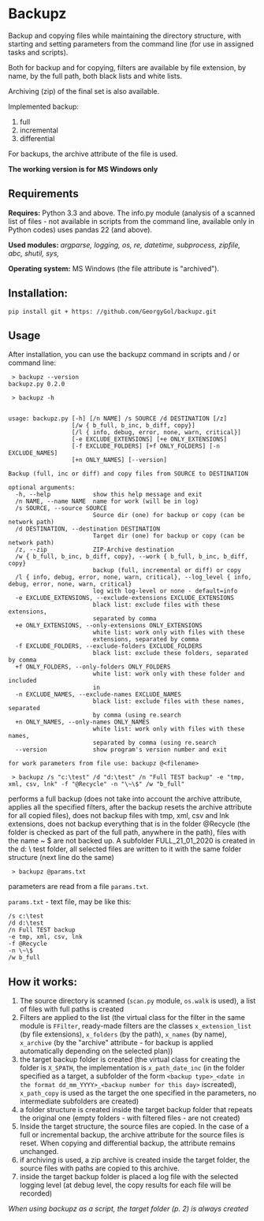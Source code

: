 # Backupz
Backup and copying files while maintaining the directory structure, with starting and setting parameters from the command 
line (for use in assigned tasks and scripts).

Both for backup and for copying, filters are available by file extension, by name, by the full path, both black lists and white lists.

Archiving (zip) of the final set is also available.

Implemented backup:
1. full
2. incremental
3. differential

For backups, the archive attribute of the file is used.

**The working version is for MS Windows only**


## Requirements
**Requires:**  Python 3.3 and above.
The info.py module (analysis of a scanned list of files - not available in scripts from the command line, available 
only in Python codes) uses pandas 22 (and above).

**Used modules:**
_argparse, logging, os, re, datetime, subprocess, zipfile, abc, shutil, sys,_

**Operating system:** MS Windows (the file attribute is "archived").

## Installation:

```
pip install git + https: //github.com/GeorgyGol/backupz.git
```

## Usage
After installation, you can use the backupz command in scripts and / or command line:

```
 > backupz --version
backupz.py 0.2.0
```

```
 > backupz -h
 

usage: backupz.py [-h] [/n NAME] /s SOURCE /d DESTINATION [/z]
                  [/w { b_full, b_inc, b_diff, copy}]
                  [/l { info, debug, error, none, warn, critical}]
                  [-e EXCLUDE_EXTENSIONS] [+e ONLY_EXTENSIONS]
                  [-f EXCLUDE_FOLDERS] [+f ONLY_FOLDERS] [-n EXCLUDE_NAMES]
                  [+n ONLY_NAMES] [--version]

Backup (full, inc or diff) and copy files from SOURCE to DESTINATION

optional arguments:
  -h, --help            show this help message and exit
  /n NAME, --name NAME  name for work (will be in log)
  /s SOURCE, --source SOURCE
                        Source dir (one) for backup or copy (can be network path)
  /d DESTINATION, --destination DESTINATION
                        Target dir (one) for backup or copy (can be network path)
  /z, --zip             ZIP-Archive destination
  /w { b_full, b_inc, b_diff, copy}, --work { b_full, b_inc, b_diff, copy}
                        backup (full, incremental or diff) or copy
  /l { info, debug, error, none, warn, critical}, --log_level { info, debug, error, none, warn, critical}
                        log with log-level or none - default=info
  -e EXCLUDE_EXTENSIONS, --exclude-extensions EXCLUDE_EXTENSIONS
                        black list: exclude files with these extensions,
                        separated by comma
  +e ONLY_EXTENSIONS, --only-extensions ONLY_EXTENSIONS
                        white list: work only with files with these
                        extensions, separated by comma
  -f EXCLUDE_FOLDERS, --exclude-folders EXCLUDE_FOLDERS
                        black list: exclude these folders, separated by comma
  +f ONLY_FOLDERS, --only-folders ONLY_FOLDERS
                        white list: work only with these folder and included
                        in
  -n EXCLUDE_NAMES, --exclude-names EXCLUDE_NAMES
                        black list: exclude files with these names, separated
                        by comma (using re.search
  +n ONLY_NAMES, --only-names ONLY_NAMES
                        white list: work only with files with these names,
                        separated by comma (using re.search
  --version             show program's version number and exit

for work parameters from file use: backupz @<filename>
```

```
 > backupz /s "c:\test" /d "d:\test" /n "Full TEST backup" -e "tmp, xml, csv, lnk" -f "@Recycle" -n "\~\$" /w "b_full"
```
 
 performs a full backup (does not take into account the archive 
 attribute, applies all the specified filters, after the backup 
 resets the archive attribute for all copied files), does not 
 backup files with tmp, xml, csv and lnk extensions, does not 
 backup everything that is in the folder @Recycle (the folder is 
 checked as part of the full path, anywhere in the path), files 
 with the name ~ $ are not backed up. A subfolder FULL_21_01_2020 
 is created in the d: \ test folder, all selected files are 
 written to it with the same folder structure (next line do the same)
 
```
 > backupz @params.txt
```

parameters are read from a file `params.txt`. 

`params.txt` - text file, may be like this:  

```buildoutcfg
/s c:\test
/d d:\test
/n Full TEST backup
-e tmp, xml, csv, lnk
-f @Recycle
-n \~\$
/w b_full
```

## How it works:
1. The source directory is scanned (```scan.py``` module, ```os.walk``` is used), a list of files with full paths is created
2. Filters are applied to the list (the virtual class for the 
filter in the same module is ```FFilter```, 
ready-made filters are the classes ```x_extension_list``` 
(by file extensions), ```x_folders``` (by the path), 
```x_names``` (by name), ```x_archive``` 
(by the "archive" attribute - for backup is applied 
automatically depending on the selected plan))
3. the target backup folder is created (the virtual class 
for creating the folder is ```X_SPATH```, the implementation 
is ```x_path_date_inc``` (in the folder specified as a target, 
a subfolder of the form ```<backup type>_<date in the format dd_mm_YYYY>_<backup number for this day>``` iscreated), 
```x_path_copy``` is used as the target the one specified in 
the parameters, no intermediate subfolders are created)
4. a folder structure is created inside the target backup 
folder that repeats the original one (empty folders - with 
filtered files - are not created)
5. Inside the target structure, the source files are copied. 
In the case of a full or incremental backup, 
the archive attribute for the source files is reset. 
When copying and differential backup, the attribute remains 
unchanged.
6. if archiving is used, a zip archive is created inside the 
target folder, the source files with paths are copied to this 
archive.
7. inside the target backup folder is placed a log file with 
the selected logging level (at debug level, the copy results 
for each file will be recorded)

_When using backupz as a script, the target folder (p. 2) is always created_


